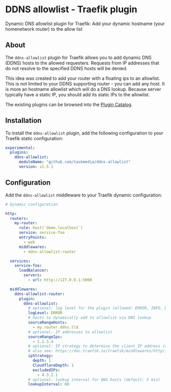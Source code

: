 # DDNS allowlist - Traefik plugin

Dynamic DNS allowlist plugin for Traefik: Add your dynamic hostname (your homenetwork router) to the allow list

## About

The `ddns-allowlist` plugin for Traefik allows you to add dynamic DNS (DDNS) hosts to the allowed requesters.
Requests from IP addresses that do not resolve to the specified DDNS hosts will be denied.

This idea was created to add your router with a floating ips to an allowlist.
This is not limited to your DDNS supporting router - you can add any host.
It is more an hostname allowlist which will do a DNS lookup.
Because server typically have a static IP, you should add its static IPs to the allowlist.

The existing plugins can be browsed into the [Plugin Catalog](https://plugins.traefik.io/plugins/66fef7d4573cd7803d65cb12/ddns-allowlist).

## Installation

To install the `ddns-allowlist` plugin, add the following configuration to your Traefik static configuration:

```yaml
experimental:
  plugins:
    ddns-allowlist:
      moduleName: "github.com/taskmedia/ddns-allowlist"
      version: v1.5.1
```

## Configuration

Add the `ddns-allowlist` middleware to your Traefik dynamic configuration:

```yaml
# Dynamic configuration

http:
  routers:
    my-router:
      rule: host(`demo.localhost`)
      service: service-foo
      entryPoints:
        - web
      middlewares:
        - ddns-allowlist-router

  services:
    service-foo:
      loadBalancer:
        servers:
          - url: http://127.0.0.1:5000

  middlewares:
    ddns-allowlist-router:
      plugin:
        ddns-allowlist:
          # optional: log level for the plugin (allowed: ERROR, INFO, DEBUG, default: ERROR)
          logLevel: ERROR
          # hosts to dynamically add to allowlist via DNS lookup
          sourceRangeHosts:
            - my.router.ddns.tld
          # optional: IP addresses to allowlist
          sourceRangeIps:
            - 1.2.3.4
          # optional: IP strategy to determine the client IP address (default: RemoteAddr)
          # also see: https://doc.traefik.io/traefik/middlewares/http/ipwhitelist/#ipstrategy
          ipStrategy:
            depth: 1
            CloudflareDepth: 1
            excludedIPs:
              - 4.3.2.1
          # optional: lookup interval for DNS hosts (default: 5 min)
          lookupInterval: 60
```
